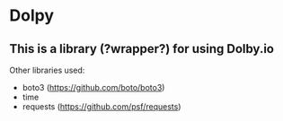 # Dolpy

## This is a library (?wrapper?) for using Dolby.io

Other libraries used:
- boto3 (https://github.com/boto/boto3)
- time
- requests (https://github.com/psf/requests)
